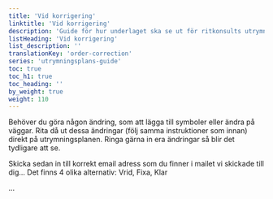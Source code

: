 ```yaml
---
title: 'Vid korrigering'
linktitle: 'Vid korrigering'
description: 'Guide för hur underlaget ska se ut för ritkonsults utrymningsplan'
listHeading: 'Vid korrigering'
list_description: ''
translationKey: 'order-correction'
series: 'utrymningsplans-guide'
toc: true
toc_h1: true
toc_heading: ''
by_weight: true
weight: 110
---
```


Behöver du göra någon ändring, som att lägga till symboler eller ändra på väggar. 
Rita då ut dessa ändringar (följ samma instruktioner som innan) direkt på utrymningsplanen. Ringa gärna in era ändringar så blir det tydligare att se.

Skicka sedan in till korrekt email adress som du finner i mailet vi skickade till dig...
Det finns 4 olika alternativ: Vrid, Fixa, Klar 


...


